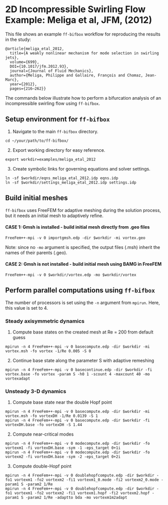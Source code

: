 # 2D Incompressible Swirling Flow Example: Meliga et al, JFM, (2012)
This file shows an example `ff-bifbox` workflow for reproducing the results in the study:
```
@article{meliga_etal_2012,
  title={A weakly nonlinear mechanism for mode selection in swirling jets},
  volume={699},
  DOI={10.1017/jfm.2012.93},
  journal={Journal of Fluid Mechanics},
  author={Meliga, Philippe and Gallaire, François and Chomaz, Jean-Marc},
  year={2012},
  pages={216–262}}
```
The commands below illustrate how to perform a bifurcation analysis of an incompressible swirling flow using `ff-bifbox`.

## Setup environment for `ff-bifbox`
1. Navigate to the main `ff-bifbox` directory.
```
cd ~/your/path/to/ff-bifbox/
```
2. Export working directory for easy reference.
```
export workdir=examples/meliga_etal_2012
```
3. Create symbolic links for governing equations and solver settings.
```
ln -sf $workdir/eqns_meliga_etal_2012.idp eqns.idp
ln -sf $workdir/settings_meliga_etal_2012.idp settings.idp
```

## Build initial meshes
`ff-bifbox` uses FreeFEM for adaptive meshing during the solution process, but it needs an initial mesh to adaptively refine.
#### CASE 1: Gmsh is installed - build initial mesh directly from .geo files
```
FreeFem++-mpi -v 0 importgmsh.edp -dir $workdir -mi vortex.geo
```
Note: since no `-mo` argument is specified, the output files (.msh) inherit the names of their parents (.geo).
#### CASE 2: Gmsh is not installed - build initial mesh using BAMG in FreeFEM
```
FreeFem++-mpi -v 0 $workdir/vortex.edp -mo $workdir/vortex
```

## Perform parallel computations using `ff-bifbox`
The number of processors is set using the `-n` argument from `mpirun`. Here, this value is set to 4.
### Steady axisymmetric dynamics
1. Compute base states on the created mesh at Re = 200 from default guess
```
mpirun -n 4 FreeFem++-mpi -v 0 basecompute.edp -dir $workdir -mi vortex.msh -fo vortex -1/Re 0.005 -S 0
```
2. Continue base state along the parameter S with adaptive remeshing
```
mpirun -n 4 FreeFem++-mpi -v 0 basecontinue.edp -dir $workdir -fi vortex.base -fo vortex -param S -h0 1 -scount 4 -maxcount 40 -mo vortexadapt
```

### Unsteady 3-D dynamics
1. Compute base state near the double Hopf point
```
mpirun -n 4 FreeFem++-mpi -v 0 basecompute.edp -dir $workdir -mi vortex.msh -fo vortexDH -1/Re 0.0139 -S 1
mpirun -n 4 FreeFem++-mpi -v 0 basecompute.edp -dir $workdir -fi vortexDH.base -fo vortexDH -S 1.44
```
2. Compute near-critical modes
```
mpirun -n 4 FreeFem++-mpi -v 0 modecompute.edp -dir $workdir -fo vortexm1 -fi vortexDH.base -sym -1 -eps_target 0+1i
mpirun -n 4 FreeFem++-mpi -v 0 modecompute.edp -dir $workdir -fo vortexm2 -fi vortexDH.base -sym -2 -eps_target 0+2i
```
3. Compute double-Hopf point
```
mpirun -n 4 FreeFem++-mpi -v 0 doublehopfcompute.edp -dir $workdir -fo1 vortexm1 -fo2 vortexm2 -fi1 vortexm1_0.mode -fi2 vortexm2_0.mode -param1 S -param2 1/Re
mpirun -n 4 FreeFem++-mpi -v 0 doublehopfcompute.edp -dir $workdir -fo1 vortexm1 -fo2 vortexm2 -fi1 vortexm1.hopf -fi2 vortexm2.hopf -param1 S -param2 1/Re -adaptto bda -mo vortexm1m2adapt
```
